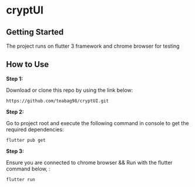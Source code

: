 # cryptUI
## Getting Started
The project runs on flutter 3 framework and chrome browser for testing

## How to Use 

**Step 1:**

Download or clone this repo by using the link below:

```
https://github.com/teabag98/cryptUI.git
```

**Step 2:**

Go to project root and execute the following command in console to get the required dependencies: 

```
flutter pub get 
```

**Step 3:**

Ensure you are connected to chrome browser && Run with the flutter command below, :

```
flutter run
```

